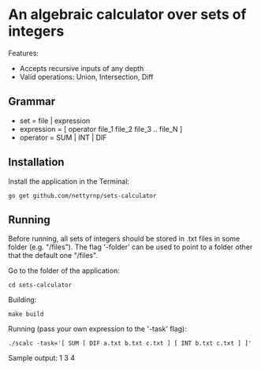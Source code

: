 # An algebraic calculator over sets of integers

Features:

* Accepts recursive inputs of any depth
* Valid operations: Union, Intersection, Diff

## Grammar
* set = file | expression
* expression = [ operator file_1 file_2 file_3 ..  file_N ]
* operator = SUM | INT | DIF

## Installation
Install the application in the Terminal:
```shell
go get github.com/nettyrnp/sets-calculator
```

## Running
Before running, all sets of integers should be stored in .txt files in some folder (e.g. "/files").
The flag '-folder' can be used to point to a folder other that the default one "/files".

Go to the folder of the application:
```shell
cd sets-calculator
```

Building:
```shell
make build
```

Running (pass your own expression to the '-task' flag):
```shell
./scalc -task='[ SUM [ DIF a.txt b.txt c.txt ] [ INT b.txt c.txt ] ]'
```

Sample output:
1
3
4
